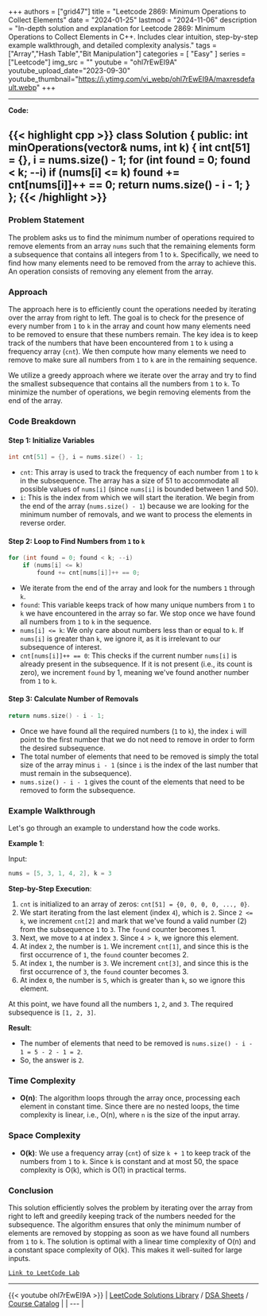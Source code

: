 
+++
authors = ["grid47"]
title = "Leetcode 2869: Minimum Operations to Collect Elements"
date = "2024-01-25"
lastmod = "2024-11-06"
description = "In-depth solution and explanation for Leetcode 2869: Minimum Operations to Collect Elements in C++. Includes clear intuition, step-by-step example walkthrough, and detailed complexity analysis."
tags = ["Array","Hash Table","Bit Manipulation"]
categories = [
    "Easy"
]
series = ["Leetcode"]
img_src = ""
youtube = "ohl7rEwEI9A"
youtube_upload_date="2023-09-30"
youtube_thumbnail="https://i.ytimg.com/vi_webp/ohl7rEwEI9A/maxresdefault.webp"
+++



---
**Code:**

{{< highlight cpp >}}
class Solution {
public:
    int minOperations(vector<int>& nums, int k) {
        int cnt[51] = {}, i = nums.size() - 1;
        for (int found = 0; found < k; --i)
            if (nums[i] <= k)
                found += cnt[nums[i]]++ == 0;
        return nums.size() - i - 1;
    }
};
{{< /highlight >}}
---

### Problem Statement

The problem asks us to find the minimum number of operations required to remove elements from an array `nums` such that the remaining elements form a subsequence that contains all integers from 1 to `k`. Specifically, we need to find how many elements need to be removed from the array to achieve this. An operation consists of removing any element from the array. 

### Approach

The approach here is to efficiently count the operations needed by iterating over the array from right to left. The goal is to check for the presence of every number from `1` to `k` in the array and count how many elements need to be removed to ensure that these numbers remain. The key idea is to keep track of the numbers that have been encountered from `1` to `k` using a frequency array (`cnt`). We then compute how many elements we need to remove to make sure all numbers from `1` to `k` are in the remaining sequence.

We utilize a greedy approach where we iterate over the array and try to find the smallest subsequence that contains all the numbers from `1` to `k`. To minimize the number of operations, we begin removing elements from the end of the array.

### Code Breakdown

#### Step 1: Initialize Variables

```cpp
int cnt[51] = {}, i = nums.size() - 1;
```
- `cnt`: This array is used to track the frequency of each number from `1` to `k` in the subsequence. The array has a size of 51 to accommodate all possible values of `nums[i]` (since `nums[i]` is bounded between 1 and 50).
- `i`: This is the index from which we will start the iteration. We begin from the end of the array (`nums.size() - 1`) because we are looking for the minimum number of removals, and we want to process the elements in reverse order.

#### Step 2: Loop to Find Numbers from `1` to `k`

```cpp
for (int found = 0; found < k; --i)
    if (nums[i] <= k)
        found += cnt[nums[i]]++ == 0;
```
- We iterate from the end of the array and look for the numbers `1` through `k`.
- `found`: This variable keeps track of how many unique numbers from `1` to `k` we have encountered in the array so far. We stop once we have found all numbers from `1` to `k` in the sequence.
- `nums[i] <= k`: We only care about numbers less than or equal to `k`. If `nums[i]` is greater than `k`, we ignore it, as it is irrelevant to our subsequence of interest.
- `cnt[nums[i]]++ == 0`: This checks if the current number `nums[i]` is already present in the subsequence. If it is not present (i.e., its count is zero), we increment `found` by 1, meaning we've found another number from `1` to `k`.

#### Step 3: Calculate Number of Removals

```cpp
return nums.size() - i - 1;
```
- Once we have found all the required numbers (`1` to `k`), the index `i` will point to the first number that we do not need to remove in order to form the desired subsequence.
- The total number of elements that need to be removed is simply the total size of the array minus `i - 1` (since `i` is the index of the last number that must remain in the subsequence).
- `nums.size() - i - 1` gives the count of the elements that need to be removed to form the subsequence.

### Example Walkthrough

Let's go through an example to understand how the code works.

**Example 1**:

Input:
```cpp
nums = [5, 3, 1, 4, 2], k = 3
```

**Step-by-Step Execution**:
1. `cnt` is initialized to an array of zeros: `cnt[51] = {0, 0, 0, 0, ..., 0}`.
2. We start iterating from the last element (index `4`), which is `2`. Since `2 <= k`, we increment `cnt[2]` and mark that we've found a valid number (2) from the subsequence `1` to `3`. The `found` counter becomes 1.
3. Next, we move to `4` at index `3`. Since `4 > k`, we ignore this element.
4. At index `2`, the number is `1`. We increment `cnt[1]`, and since this is the first occurrence of `1`, the `found` counter becomes 2.
5. At index `1`, the number is `3`. We increment `cnt[3]`, and since this is the first occurrence of `3`, the `found` counter becomes 3.
6. At index `0`, the number is `5`, which is greater than `k`, so we ignore this element.

At this point, we have found all the numbers `1`, `2`, and `3`. The required subsequence is `[1, 2, 3]`.

**Result**:
- The number of elements that need to be removed is `nums.size() - i - 1 = 5 - 2 - 1 = 2`.
- So, the answer is `2`.

### Time Complexity

- **O(n)**: The algorithm loops through the array once, processing each element in constant time. Since there are no nested loops, the time complexity is linear, i.e., O(n), where `n` is the size of the input array.

### Space Complexity

- **O(k)**: We use a frequency array (`cnt`) of size `k + 1` to keep track of the numbers from `1` to `k`. Since `k` is constant and at most 50, the space complexity is O(k), which is O(1) in practical terms.

### Conclusion

This solution efficiently solves the problem by iterating over the array from right to left and greedily keeping track of the numbers needed for the subsequence. The algorithm ensures that only the minimum number of elements are removed by stopping as soon as we have found all numbers from `1` to `k`. The solution is optimal with a linear time complexity of O(n) and a constant space complexity of O(k). This makes it well-suited for large inputs.

[`Link to LeetCode Lab`](https://leetcode.com/problems/minimum-operations-to-collect-elements/description/)

---
{{< youtube ohl7rEwEI9A >}}
| [LeetCode Solutions Library](https://grid47.xyz/leetcode/) / [DSA Sheets](https://grid47.xyz/sheets/) / [Course Catalog](https://grid47.xyz/courses/) |
| --- |
